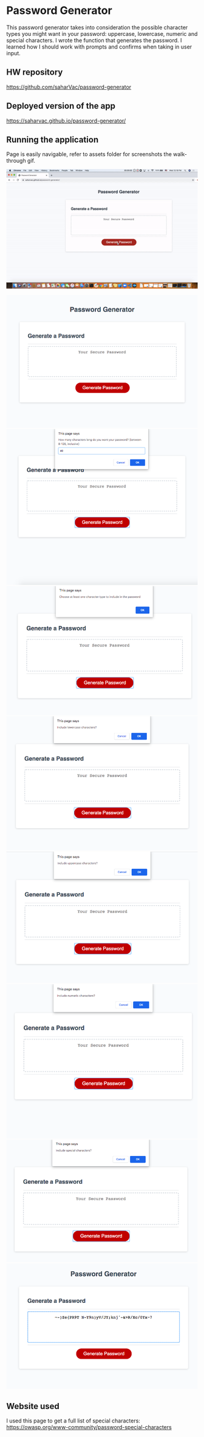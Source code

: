 # Password Generator

This password generator takes into consideration the possible character types you might want in your password: uppercase, lowercase, numeric and special characters. I wrote the function that generates the password. I learned how I should work with prompts and confirms when taking in user input.

## HW repository

https://github.com/saharVac/password-generator

## Deployed version of the app

https://saharvac.github.io/password-generator/

## Running the application

Page is easily navigable, refer to assets folder for screenshots the walk-through gif.

![walkthrough gif](assets/walkthrough.gif)

![screenshot](assets/1.png)
![screenshot](assets/2.png)
![screenshot](assets/3.png)
![screenshot](assets/4.png)
![screenshot](assets/5.png)
![screenshot](assets/6.png)
![screenshot](assets/7.png)
![screenshot](assets/8.png)

## Website used

I used this page to get a full list of special characters:
https://owasp.org/www-community/password-special-characters

